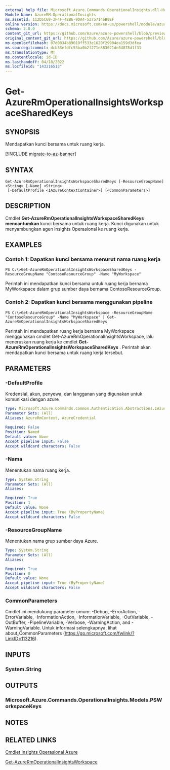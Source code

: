 ```yaml
---
external help file: Microsoft.Azure.Commands.OperationalInsights.dll-Help.xml
Module Name: AzureRM.OperationalInsights
ms.assetid: 112D5C69-3F4F-4BB6-9DA4-52757146B0EF
online version: https://docs.microsoft.com/en-us/powershell/module/azurerm.operationalinsights/get-azurermoperationalinsightsworkspacesharedkeys
schema: 2.0.0
content_git_url: https://github.com/Azure/azure-powershell/blob/preview/src/ResourceManager/OperationalInsights/Commands.OperationalInsights/help/Get-AzureRmOperationalInsightsWorkspaceSharedKeys.md
original_content_git_url: https://github.com/Azure/azure-powershell/blob/preview/src/ResourceManager/OperationalInsights/Commands.OperationalInsights/help/Get-AzureRmOperationalInsightsWorkspaceSharedKeys.md
ms.openlocfilehash: 07d0834b89010ff533e1620f29904ea159d3dfea
ms.sourcegitcommit: dcb33efdfc53ba0b2f271e883021de84878d1f31
ms.translationtype: MT
ms.contentlocale: id-ID
ms.lasthandoff: 04/18/2022
ms.locfileid: "143216513"
---
```

# Get-AzureRmOperationalInsightsWorkspaceSharedKeys

## SYNOPSIS
Mendapatkan kunci bersama untuk ruang kerja.

[!INCLUDE [migrate-to-az-banner](../../includes/migrate-to-az-banner.md)]

## SYNTAX

```
Get-AzureRmOperationalInsightsWorkspaceSharedKeys [-ResourceGroupName] <String> [-Name] <String>
 [-DefaultProfile <IAzureContextContainer>] [<CommonParameters>]
```

## DESCRIPTION
Cmdlet **Get-AzureRmOperationalInsightsWorkspaceSharedKeys mencantumkan** kunci bersama untuk ruang kerja.
Kunci digunakan untuk menyambungkan agen Insights Operasional ke ruang kerja.

## EXAMPLES

### Contoh 1: Dapatkan kunci bersama menurut nama ruang kerja
```
PS C:\>Get-AzureRmOperationalInsightsWorkspaceSharedKeys -ResourceGroupName "ContosoResourceGroup" -Name "MyWorkspace"
```

Perintah ini mendapatkan kunci bersama untuk ruang kerja bernama MyWorkspace dalam grup sumber daya bernama ContosoResourceGroup.

### Contoh 2: Dapatkan kunci bersama menggunakan pipeline
```
PS C:\>Get-AzureRmOperationalInsightsWorkspace -ResourceGroupName "ContosoResourceGroup" -Name "MyWorkspace" | Get-AzureRmOperationalInsightsWorkspaceSharedKeys
```

Perintah ini mendapatkan ruang kerja bernama MyWorkspace menggunakan cmdlet Get-AzureRmOperationalInsightsWorkspace, lalu meneruskan ruang kerja ke cmdlet **Get-AzureRmOperationalInsightsWorkspaceSharedKeys** .
Perintah akan mendapatkan kunci bersama untuk ruang kerja tersebut.

## PARAMETERS

### -DefaultProfile
Kredensial, akun, penyewa, dan langganan yang digunakan untuk komunikasi dengan azure

```yaml
Type: Microsoft.Azure.Commands.Common.Authentication.Abstractions.IAzureContextContainer
Parameter Sets: (All)
Aliases: AzureRmContext, AzureCredential

Required: False
Position: Named
Default value: None
Accept pipeline input: False
Accept wildcard characters: False
```

### -Nama
Menentukan nama ruang kerja.

```yaml
Type: System.String
Parameter Sets: (All)
Aliases:

Required: True
Position: 1
Default value: None
Accept pipeline input: True (ByPropertyName)
Accept wildcard characters: False
```

### -ResourceGroupName
Menentukan nama grup sumber daya Azure.

```yaml
Type: System.String
Parameter Sets: (All)
Aliases:

Required: True
Position: 0
Default value: None
Accept pipeline input: True (ByPropertyName)
Accept wildcard characters: False
```

### CommonParameters
Cmdlet ini mendukung parameter umum: -Debug, -ErrorAction, -ErrorVariable, -InformationAction, -InformationVariable, -OutVariable, -OutBuffer, -PipelineVariable, -Verbose, -WarningAction, and -WarningVariable. Untuk informasi selengkapnya, lihat about_CommonParameters (https://go.microsoft.com/fwlink/?LinkID=113216).

## INPUTS

### System.String

## OUTPUTS

### Microsoft.Azure.Commands.OperationalInsights.Models.PSWorkspaceKeys

## NOTES

## RELATED LINKS

[Cmdlet Insights Operasional Azure](./AzureRM.OperationalInsights.md)

[Get-AzureRmOperationalInsightsWorkspace](./Get-AzureRmOperationalInsightsWorkspace.md)


